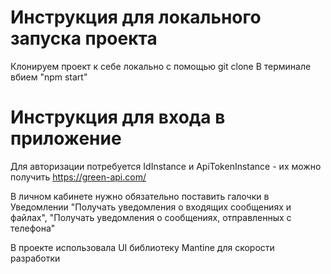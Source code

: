 # Инструкция для локального запуска проекта

Клонируем проект к себе локально с помощью git clone
В терминале вбием "npm start"

# Инструкция для входа в приложение

Для авторизации потребуется IdInstance и ApiTokenInstance - их можно получить https://green-api.com/

В личном кабинете нужно обязательно поставить галочки в Уведомлении 
"Получать уведомления о входящих сообщениях и файлах",
"Получать уведомления о сообщениях, отправленных с телефона"

В проекте использовала UI библиотеку Mantine для скорости разработки
